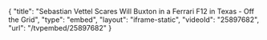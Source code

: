 {
    "title": "Sebastian Vettel Scares Will Buxton in a Ferrari F12 in Texas - Off the Grid",
    "type": "embed",
    "layout": "iframe-static",
    "videoId": "25897682",
    "url": "\/tvpembed\/25897682"
}